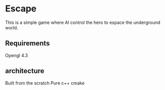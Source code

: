 # Escape
This is a simple game where AI control the hero to espace the underground world.

## Requirements
Opengl 4.3


## architecture
Built from the scratch
Pure c++
cmake